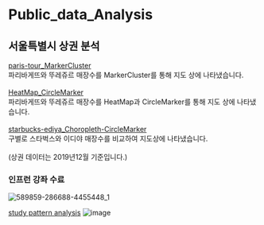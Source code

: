 # Public_data_Analysis
## 서울특별시 상권 분석
[paris-tour_MarkerCluster](https://pmjuu.github.io/Public_data_Analysis/paris-tour_MarkerCluster.html)   
파리바게뜨와 뚜레쥬르 매장수를 MarkerCluster를 통해 지도 상에 나타냈습니다.
<br><br>
[HeatMap_CircleMarker](https://pmjuu.github.io/Public_data_Analysis/HeatMap_CircleMarker.html)   
파리바게뜨와 뚜레쥬르 매장수를 HeatMap과 CircleMarker를 통해 지도 상에 나타냈습니다.
<br><br>
[starbucks-ediya_Choropleth-CircleMarker](https://pmjuu.github.io/Public_data_Analysis/starbucks-ediya_Choropleth-CircleMarker.html)   
구별로 스타벅스와 이디야 매장수를 비교하여 지도상에 나타냈습니다.
<br><br>
(상권 데이터는 2019년12월 기준입니다.)
### 인프런 강좌 수료
![589859-286688-4455448_1](https://user-images.githubusercontent.com/50537876/125959465-c6d2b5e5-034b-489f-9b33-4f27e625a39e.jpg)

[study pattern analysis](https://pmjuu.github.io/Public_data_Analysis/study_pattern_analysis.html)
![image](https://user-images.githubusercontent.com/50537876/125959815-059069e1-0e0f-4e06-a098-b30f7a191d36.png)
